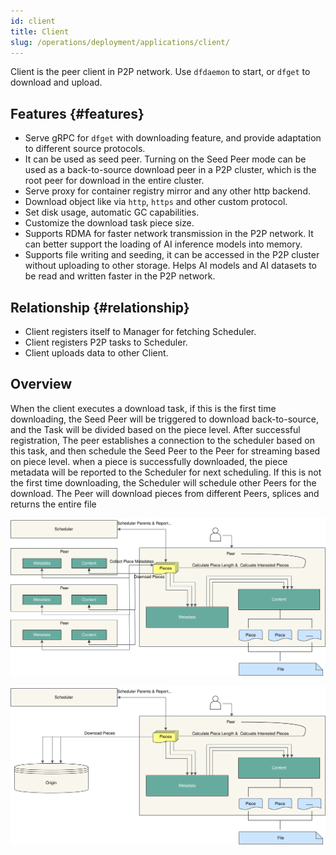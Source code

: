 ```yaml
---
id: client
title: Client
slug: /operations/deployment/applications/client/
---
```


Client is the peer client in P2P network. Use `dfdaemon` to start, or `dfget` to download and upload.

## Features {#features}

- Serve gRPC for `dfget` with downloading feature,
  and provide adaptation to different source protocols.
- It can be used as seed peer. Turning on the Seed Peer mode can be used as
  a back-to-source download peer in a P2P cluster,
  which is the root peer for download in the entire cluster.
- Serve proxy for container registry mirror and any other http backend.
- Download object like via `http`, `https` and other custom protocol.
- Set disk usage, automatic GC capabilities.
- Customize the download task piece size.
- Supports RDMA for faster network transmission in the P2P network.
  It can better support the loading of AI inference models into memory.
- Supports file writing and seeding, it can be accessed in the P2P cluster without uploading to other storage.
  Helps AI models and AI datasets to be read and written faster in the P2P network.

## Relationship {#relationship}

- Client registers itself to Manager for fetching Scheduler.
- Client registers P2P tasks to Scheduler.
- Client uploads data to other Client.

## Overview

When the client executes a download task, if this is the first time downloading, the Seed Peer will be triggered to download back-to-source, and the Task will be divided based on the piece level. After successful registration, The peer establishes a connection to the scheduler based on this task, and then schedule the Seed Peer to the Peer for streaming based on piece level. when a piece is successfully downloaded, the piece metadata will be reported to the Scheduler for next scheduling. If this is not the first time downloading, the Scheduler will schedule other Peers for the download. The Peer will download pieces from different Peers, splices and returns the entire file

![client-back-to-source-download](../../../resource/operations/deployment/applications/client/client-back-to-source-download.svg)

![client-download](../../../resource/operations/deployment/applications/client/client-download.svg)

